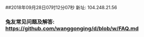 ##2018年09月28日07时12分07秒 新址: 104.248.21.56
### 兔友常见问题及解答: https://github.com/wanggonging/d/blob/w/FAQ.md

